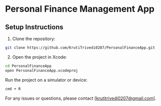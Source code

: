 # Personal Finance Management App

## Setup Instructions

1. Clone the repository:
```sh
git clone https://github.com/KrutiTrivedi0207/PersonalFinanceApp.git
```
   
2. Open the project in Xcode:

```sh
cd PersonalFinanceApp
open PersonalFinanceApp.xcodeproj
```

Run the project on a simulator or device:

```sh
cmd + R
```

For any issues or questions, please contact [krutitrivedi0207@gmail.com].
